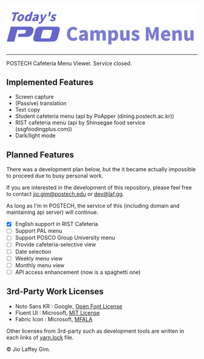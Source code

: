 <img src="./resources/header.svg" />

---

POSTECH Cafeteria Menu Viewer. Service closed.

Implemented Features
--------------------

- Screen capture
- (Passive) translation
- Text copy
- Student cafeteria menu (api by PoApper (dining.postech.ac.kr))
- RIST cafeteria menu (api by Shinsegae food service (ssgfoodingplus.com))
- Dark/light mode

Planned Features
----------------

There was a development plan below, but the it became actually impossible to proceed due to busy personal work.

If you are interested in the development of this repository, please feel free to contact jio.gim@postech.edu or dev@laf.gg.

As long as I'm in POSTECH, the service of this (including domain and maintaining api server) will continue.

- [x] English support in RIST Cafeteria
- [ ] Support PAL menu
- [ ] Support POSCO Group University menu
- [ ] Provide cafeteria-selective view
- [ ] Date selection
- [ ] Weekly menu view
- [ ] Monthly menu view
- [ ] API access enhancement (now is a spaghetti one)

3rd-Party Work Licenses
-----------------------

- Noto Sans KR : Google, [Open Font License](http://scripts.sil.org/cms/scripts/page.php?site_id=nrsi&id=OFL_web)
- Fluent UI : Microsoft, [MIT License](https://github.com/microsoft/fluentui/blob/master/LICENSE)
- Fabric Icon : Microsoft, [MFALA](https://aka.ms/fluentui-assets-license)

Other licenses from 3rd-party such as development tools are written in each links of [yarn.lock](./yarn.lock) file.

&copy; Jio Laffey Gim.
